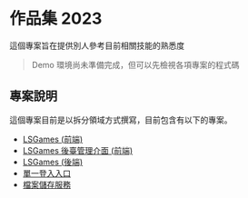 # 作品集 2023

這個專案旨在提供別人參考目前相關技能的熟悉度

> Demo 環境尚未準備完成，但可以先檢視各項專案的程式碼

## 專案說明

這個專案目前是以拆分領域方式撰寫，目前包含有以下的專案。

- [LSGames (前端)](https://github.com/samuikaze/my-work-2023-lsgame)
- [LSGames 後臺管理介面 (前端)](https://github.com/samuikaze/my-work-2023-lsgame-admin)
- [LSGames (後端)](https://github.com/samuikaze/my-work-2023-lsgame-backend)
- [單一登入入口](https://github.com/samuikaze/my-work-2023-sso)
- [檔案儲存服務](https://github.com/samuikaze/my-work-2023-file-storage-service)
